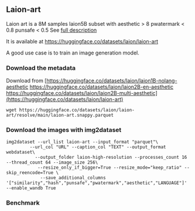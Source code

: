 ## Laion-art

Laion art is a 8M samples laion5B subset with aesthetic > 8 pwatermark < 0.8 punsafe < 0.5
See [full description](https://github.com/LAION-AI/laion-datasets/blob/main/laion-aesthetic.md)

It is available at https://huggingface.co/datasets/laion/laion-art

A good use case is to train an image generation model.

### Download the metadata

Download from [https://huggingface.co/datasets/laion/laion1B-nolang-aesthetic 
https://huggingface.co/datasets/laion/laion2B-en-aesthetic
https://huggingface.co/datasets/laion/laion2B-multi-aesthetic](https://huggingface.co/datasets/laion/laion-art)

```
wget https://huggingface.co/datasets/laion/laion-art/resolve/main/laion-art.snappy.parquet
```

### Download the images with img2dataset

```
img2dataset --url_list laion-art --input_format "parquet"\
         --url_col "URL" --caption_col "TEXT" --output_format webdataset\
           --output_folder laion-high-resolution --processes_count 16 --thread_count 64 --image_size 256\
            --resize_only_if_bigger=True --resize_mode="keep_ratio" --skip_reencode=True \
             --save_additional_columns '["similarity","hash","punsafe","pwatermark","aesthetic","LANGUAGE"]' --enable_wandb True
```

### Benchmark
